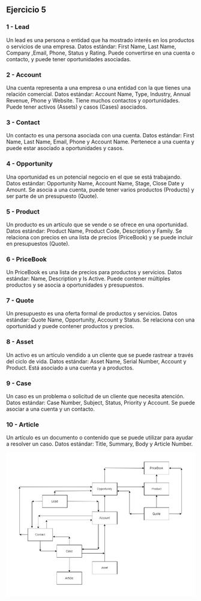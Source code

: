 ## Ejercicio 5

### 1 -	Lead

Un lead es una persona o entidad que ha mostrado interés en los productos o servicios de una empresa.
Datos estándar: First Name, Last Name, Company ,Email, Phone, Status y Rating. Puede convertirse en una cuenta o contacto, y puede tener oportunidades asociadas.

### 2 - Account

Una cuenta representa a una empresa o una entidad con la que tienes una relación comercial. Datos estándar: Account Name, Type, Industry, Annual Revenue, Phone y Website. Tiene muchos contactos y oportunidades. Puede tener activos (Assets) y casos (Cases) asociados.

### 3 - Contact

Un contacto es una persona asociada con una cuenta. Datos estándar: First Name, Last Name, Email, Phone y Account Name. Pertenece a una cuenta y puede estar asociado a oportunidades y casos.

### 4 - Opportunity

Una oportunidad es un potencial negocio en el que se está trabajando. Datos estándar: Opportunity Name, Account Name, Stage, Close Date y Amount. Se asocia a una cuenta, puede tener varios productos (Products) y ser parte de un presupuesto (Quote).

### 5 - Product

Un producto es un artículo que se vende o se ofrece en una oportunidad. Datos estándar: Product Name, Product Code, Description y Family. Se relaciona con precios en una lista de precios (PriceBook) y se puede incluir en presupuestos (Quote).

### 6 - PriceBook

Un PriceBook es una lista de precios para productos y servicios. Datos estándar: Name, Description y Is Active. Puede contener múltiples productos y se asocia a oportunidades y presupuestos. 

### 7 - Quote

Un presupuesto es una oferta formal de productos y servicios. Datos estándar: Quote Name, Opportunity, Account y Status. Se relaciona con una oportunidad y puede contener productos y precios.

### 8 - Asset

Un activo es un artículo vendido a un cliente que se puede rastrear a través del ciclo de vida. Datos estándar: Asset Name, Serial Number, Account y Product.
Está asociado a una cuenta y a productos.

### 9 - Case

Un caso es un problema o solicitud de un cliente que necesita atención. Datos estándar: Case Number, Subject, Status, Priority y Account. Se puede asociar a una cuenta y un contacto.

### 10 - Article

Un artículo es un documento o contenido que se puede utilizar para ayudar a resolver un caso. Datos estándar: Title, Summary, Body y Article Number.

![alt text](<../Screenshots/diagrama uml.drawio.png>)